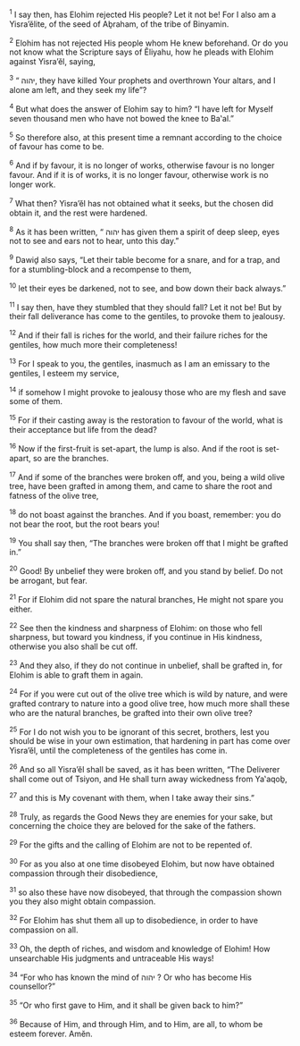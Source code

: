 <sup>1</sup> I say then, has Elohim rejected His people? Let it not be! For I also am a Yisra’ĕlite, of the seed of Aḇraham, of the tribe of Binyamin.

<sup>2</sup> Elohim has not rejected His people whom He knew beforehand. Or do you not know what the Scripture says of Ĕliyahu, how he pleads with Elohim against Yisra’ĕl, saying,

<sup>3</sup> “ יהוה, they have killed Your prophets and overthrown Your altars, and I alone am left, and they seek my life”?

<sup>4</sup> But what does the answer of Elohim say to him? “I have left for Myself seven thousand men who have not bowed the knee to Ba‛al.”

<sup>5</sup> So therefore also, at this present time a remnant according to the choice of favour has come to be.

<sup>6</sup> And if by favour, it is no longer of works, otherwise favour is no longer favour. And if it is of works, it is no longer favour, otherwise work is no longer work.

<sup>7</sup> What then? Yisra’ĕl has not obtained what it seeks, but the chosen did obtain it, and the rest were hardened.

<sup>8</sup> As it has been written, “ יהוה has given them a spirit of deep sleep, eyes not to see and ears not to hear, unto this day.”

<sup>9</sup> Dawiḏ also says, “Let their table become for a snare, and for a trap, and for a stumbling-block and a recompense to them,

<sup>10</sup> let their eyes be darkened, not to see, and bow down their back always.”

<sup>11</sup> I say then, have they stumbled that they should fall? Let it not be! But by their fall deliverance has come to the gentiles, to provoke them to jealousy.

<sup>12</sup> And if their fall is riches for the world, and their failure riches for the gentiles, how much more their completeness!

<sup>13</sup> For I speak to you, the gentiles, inasmuch as I am an emissary to the gentiles, I esteem my service,

<sup>14</sup> if somehow I might provoke to jealousy those who are my flesh and save some of them.

<sup>15</sup> For if their casting away is the restoration to favour of the world, what is their acceptance but life from the dead?

<sup>16</sup> Now if the first-fruit is set-apart, the lump is also. And if the root is set-apart, so are the branches.

<sup>17</sup> And if some of the branches were broken off, and you, being a wild olive tree, have been grafted in among them, and came to share the root and fatness of the olive tree,

<sup>18</sup> do not boast against the branches. And if you boast, remember: you do not bear the root, but the root bears you!

<sup>19</sup> You shall say then, “The branches were broken off that I might be grafted in.”

<sup>20</sup> Good! By unbelief they were broken off, and you stand by belief. Do not be arrogant, but fear.

<sup>21</sup> For if Elohim did not spare the natural branches, He might not spare you either.

<sup>22</sup> See then the kindness and sharpness of Elohim: on those who fell sharpness, but toward you kindness, if you continue in His kindness, otherwise you also shall be cut off.

<sup>23</sup> And they also, if they do not continue in unbelief, shall be grafted in, for Elohim is able to graft them in again.

<sup>24</sup> For if you were cut out of the olive tree which is wild by nature, and were grafted contrary to nature into a good olive tree, how much more shall these who are the natural branches, be grafted into their own olive tree?

<sup>25</sup> For I do not wish you to be ignorant of this secret, brothers, lest you should be wise in your own estimation, that hardening in part has come over Yisra’ĕl, until the completeness of the gentiles has come in.

<sup>26</sup> And so all Yisra’ĕl shall be saved, as it has been written, “The Deliverer shall come out of Tsiyon, and He shall turn away wickedness from Ya‛aqoḇ,

<sup>27</sup> and this is My covenant with them, when I take away their sins.”

<sup>28</sup> Truly, as regards the Good News they are enemies for your sake, but concerning the choice they are beloved for the sake of the fathers.

<sup>29</sup> For the gifts and the calling of Elohim are not to be repented of.

<sup>30</sup> For as you also at one time disobeyed Elohim, but now have obtained compassion through their disobedience,

<sup>31</sup> so also these have now disobeyed, that through the compassion shown you they also might obtain compassion.

<sup>32</sup> For Elohim has shut them all up to disobedience, in order to have compassion on all.

<sup>33</sup> Oh, the depth of riches, and wisdom and knowledge of Elohim! How unsearchable His judgments and untraceable His ways!

<sup>34</sup> “For who has known the mind of יהוה ? Or who has become His counsellor?”

<sup>35</sup> “Or who first gave to Him, and it shall be given back to him?”

<sup>36</sup> Because of Him, and through Him, and to Him, are all, to whom be esteem forever. Amĕn.

